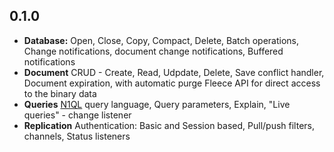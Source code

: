 ## 0.1.0
* **Database:** Open, Close, Copy, Compact, Delete, Batch operations, Change notifications, document change notifications, Buffered notifications
* **Document**
    CRUD - Create, Read, Udpdate, Delete, Save conflict handler, Document expiration, with automatic purge
    Fleece API for direct access to the binary data
* **Queries**
    [N1QL](https://www.couchbase.com/products/n1ql) query language, Query parameters, Explain, "Live queries" - change listener
* **Replication**
    Authentication: Basic and Session based, Pull/push filters, channels, Status listeners